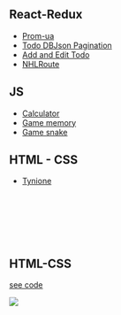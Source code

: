 <h2>React-Redux</h2>
<ul>
<li><a href='#Prom'>Prom-ua</a></li>
<li><a href='#TodoPagination'>Todo DBJson Pagination</a></li>
<li><a href='#TodoAddAndEdit'>Add and Edit Todo</a></li>
<li><a href='#RouteApp'>NHLRoute</a></li>
</ul>

<h2>JS</h2>
<ul>
<li><a href='#Calculator'>Calculator</a></li>
<li><a href='#Memory'>Game memory</a></li>
<li><a href='#Snake'>Game snake</a></li>
</ul>

<h2>HTML - CSS</h2>
<ul>
<li><a href='#Tynione'>Tynione</a></li>
</ul>

<br><br><br><br><br>


<h2>HTML-CSS</h2>
<p><a href='https://github.com/Kosar0111/MyPortfolio/tree/main/Site'>see code</a></p>
<img src="![127 0 0 1_5500_Site_TYnione html](https://user-images.githubusercontent.com/81988686/196903903-b9b6e257-03ff-46d1-9b69-4de067174f5b.png)
">
